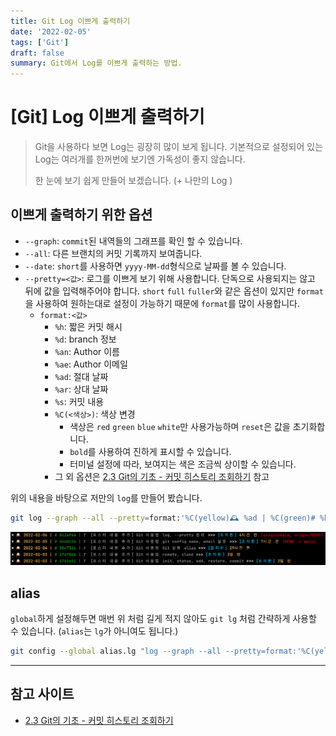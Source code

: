 ```yaml
---
title: Git Log 이쁘게 출력하기
date: '2022-02-05'
tags: ['Git']
draft: false
summary: Git에서 Log를 이쁘게 출력하는 방법.
---
```


# [Git] Log 이쁘게 출력하기

> Git을 사용하다 보면 Log는 굉장히 많이 보게 됩니다. 기본적으로 설정되어 있는 Log는 여러개를 한꺼번에 보기엔 가독성이 좋지 않습니다.
>
> 한 눈에 보기 쉽게 만들어 보겠습니다. (+ 나만의 Log )

## 이쁘게 출력하기 위한 옵션

- `--graph`: `commit`된 내역들의 그래프를 확인 할 수 있습니다.
- `--all`: 다른 브랜치의 커밋 기록까지 보여줍니다.
- `--date`: `short`를 사용하면 `yyyy-MM-dd`형식으로 날짜를 볼 수 있습니다.
- `--pretty=<값>`: 로그를 이쁘게 보기 위해 사용합니다. 단독으로 사용되지는 않고 뒤에 값을 입력해주어야 합니다. `short` `full` `fuller`와 같은 옵션이 있지만 `format`을
  사용하여 원하는대로 설정이 가능하기 때문에 `format`를 많이 사용합니다.
  - `format:<값>`
    - `%h`: 짧은 커밋 해시
    - `%d`: branch 정보
    - `%an`: Author 이름
    - `%ae`: Author 이메일
    - `%ad`: 절대 날짜
    - `%ar`: 상대 날짜
    - `%s`: 커밋 내용
    - `%C(<색상>)`: 색상 변경
      - 색상은 `red` `green` `blue` `white`만 사용가능하며 `reset`은 값을 초기화합니다.
      - `bold`를 사용하여 진하게 표시할 수 있습니다.
      - 터미널 설정에 따라, 보여지는 색은 조금씩 상이할 수 있습니다.
    - 그 외
      옵션은 [2.3 Git의 기초 - 커밋 히스토리 조회하기](https://git-scm.com/book/ko/v2/Git%EC%9D%98-%EA%B8%B0%EC%B4%88-%EC%BB%A4%EB%B0%8B-%ED%9E%88%EC%8A%A4%ED%86%A0%EB%A6%AC-%EC%A1%B0%ED%9A%8C%ED%95%98%EA%B8%B0)
      참고

위의 내용을 바탕으로 저만의 `log`를 만들어 봤습니다.

```zsh
git log --graph --all --pretty=format:'%C(yellow)🕰 %ad | %C(green)# %h | %C(bold white)𝑻 %s%C(reset) >>> %C(blue)[%an] %C(yellow)%ar%C(red)%d' --date=short
```

![Git Log pretty 설정](/data/blog/Git/Git_기본_명령어/log_screenshot.png)

## alias

`global`하게 설정해두면 매번 위 처럼 길게 적지 않아도 `git lg` 처럼 간략하게 사용할 수 있습니다. (`alias`는 `lg`가 아니여도 됩니다.)

```zsh
git config --global alias.lg "log --graph --all --pretty=format:'%C(yellow)🕰 %ad | %C(green)# %h | %C(bold white)𝑻 %s%C(reset) >>> %C(blue)[%an] %C(yellow)%ar%C(red)%d' --date=short"
```

---

## 참고 사이트

- [2.3 Git의 기초 - 커밋 히스토리 조회하기](https://git-scm.com/book/ko/v2/Git%EC%9D%98-%EA%B8%B0%EC%B4%88-%EC%BB%A4%EB%B0%8B-%ED%9E%88%EC%8A%A4%ED%86%A0%EB%A6%AC-%EC%A1%B0%ED%9A%8C%ED%95%98%EA%B8%B0)

